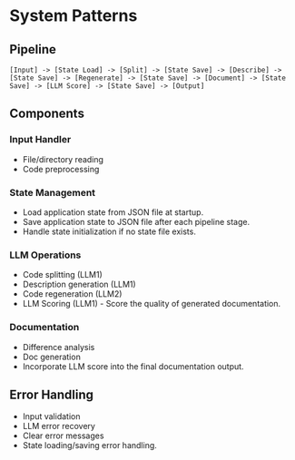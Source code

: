 # System Patterns

## Pipeline
```
[Input] -> [State Load] -> [Split] -> [State Save] -> [Describe] -> [State Save] -> [Regenerate] -> [State Save] -> [Document] -> [State Save] -> [LLM Score] -> [State Save] -> [Output]
```

## Components

### Input Handler
- File/directory reading
- Code preprocessing

### State Management
- Load application state from JSON file at startup.
- Save application state to JSON file after each pipeline stage.
- Handle state initialization if no state file exists.

### LLM Operations
- Code splitting (LLM1)
- Description generation (LLM1)
- Code regeneration (LLM2)
- LLM Scoring (LLM1) - Score the quality of generated documentation.

### Documentation
- Difference analysis
- Doc generation
- Incorporate LLM score into the final documentation output.

## Error Handling
- Input validation
- LLM error recovery
- Clear error messages
- State loading/saving error handling.
